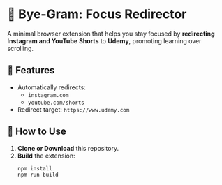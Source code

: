 # 🧠 Bye-Gram: Focus Redirector

A minimal browser extension that helps you stay focused by **redirecting Instagram and YouTube Shorts** to **Udemy**, promoting learning over scrolling.

## 🚀 Features

- Automatically redirects:
  - `instagram.com`
  - `youtube.com/shorts`
- Redirect target: `https://www.udemy.com`

## 🔧 How to Use

1. **Clone or Download** this repository.
2. **Build** the extension:
   ```bash
   npm install
   npm run build
